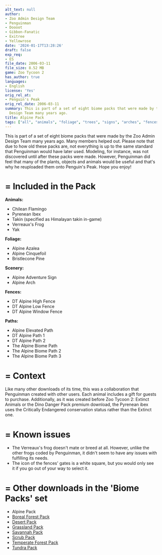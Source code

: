 ```yaml
---
alt_text: null
author:
- Zoo Admin Design Team
- Penguinman
- Doooot
- Gibbon-Fanatic
- Exitree
- Yellowrose
date: '2024-01-17T13:28:26'
draft: false
exp_req:
- ES
file_date: 2006-03-11
file_size: 8.52 MB
game: Zoo Tycoon 2
has_author: true
languages:
- English
license: 'Yes'
orig_rel_at:
- Penguin's Peak
orig_rel_date: 2006-03-11
summary: This is part of a set of eight biome packs that were made by the Zoo Admin
  Design Team many years ago.
title: Alpine Pack
tags: ["all", "animals", "foliage", "trees", "signs", "arches", "fences", "ground-paths", "elevated-paths", "land-foliage", "scenery", "zt2", "objects"]
---
```

This is part of a set of eight biome packs that were made by the Zoo Admin Design Team many years ago. Many members helped out. Please note that due to how old these packs are, not everything is up to the same standard that Penguinman would have later used. Modeling, for instance, was not discovered until after these packs were made. However, Penguinman did feel that many of the plants, objects and animals would be useful and that's why he reuploaded them onto Penguin's Peak. Hope you enjoy!

=
Included in the Pack
=

**Animals:**
- Chilean Flamingo
- Pyrenean Ibex
- Takin (specified as Himalayan takin in-game)
- Verreaux's Frog
- Yak

**Foliage:**
- Alpine Azalea
- Alpine Cinquefoil
- Bristlecone Pine

**Scenery:**
- Alpine Adventure Sign
- Alpine Arch

**Fences:**
- DT Alpine High Fence
- DT Alpine Low Fence
- DT Alpine Window Fence

**Paths:**
- Alpine Elevated Path
- DT Alpine Path 1
- DT Alpine Path 2
- The Alpine Biome Path
- The Alpine Biome Path 2
- The Alpine Biome Path 3

=
Context
=

Like many other downloads of its time, this was a collaboration that Penguinman created with other users. Each animal includes a gift for guests to purchase. Additionally, as it was created before Zoo Tycoon 2: Extinct Animals or the Dino Danger Pack premium download, the Pyrenean ibex uses the Critically Endangered conservation status rather than the Extinct one.

=
Known issues
=

- The Verreaux's frog doesn't mate or breed at all. However, unlike the other frogs coded by Penguinman, it didn't seem to have any issues with fulfilling its needs.
- The icon of the fences' gates is a white square, but you would only see it if you go out of your way to select it.

=
Other downloads in the 'Biome Packs' set
=

- Alpine Pack
- [Boreal Forest Pack](<https://www.zooberry.org/mods/zt2/expansive-packs/boreal-forest-pack/>)
- [Desert Pack](<https://www.zooberry.org/mods/zt2/expansive-packs/desert-pack/>)
- [Grassland Pack](<https://www.zooberry.org/mods/zt2/expansive-packs/grassland-pack/>)
- [Savannah Pack](<https://www.zooberry.org/mods/zt2/expansive-packs/savannah-pack/>)
- [Scrub Pack](<https://www.zooberry.org/mods/zt2/expansive-packs/scrub-pack/>)
- [Temperate Forest Pack](<https://www.zooberry.org/mods/zt2/expansive-packs/temperate-forest-pack/>)
- [Tundra Pack](<https://www.zooberry.org/mods/zt2/expansive-packs/tundra-pack/>)